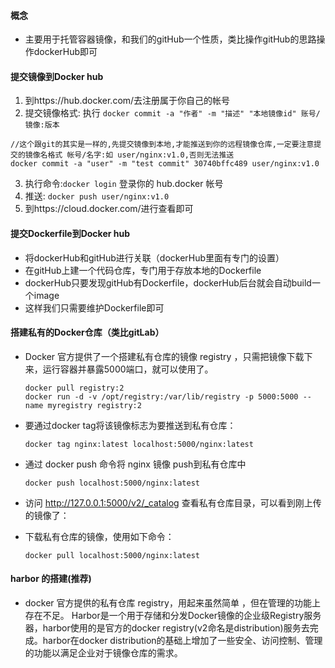 #### 概念

+ 主要用于托管容器镜像，和我们的gitHub一个性质，类比操作gitHub的思路操作dockerHub即可

#### 提交镜像到Docker hub

1. 到https://hub.docker.com/去注册属于你自己的帐号
2. 提交镜像格式: 执行 `docker commit -a "作者" -m "描述" "本地镜像id" 账号/镜像:版本`

```
//这个跟git的其实是一样的,先提交镜像到本地,才能推送到你的远程镜像仓库,一定要注意提交的镜像名格式 帐号/名字:如 user/nginx:v1.0,否则无法推送
docker commit -a "user" -m "test commit" 30740bffc489 user/nginx:v1.0
```

3. 执行命令:`docker login` 登录你的 hub.docker 帐号
4. 推送: `docker push user/nginx:v1.0`
5. 到https://cloud.docker.com/进行查看即可

#### 提交Dockerfile到Docker hub

+ 将dockerHub和gitHub进行关联（dockerHub里面有专门的设置）
+ 在gitHub上建一个代码仓库，专门用于存放本地的Dockerfile
+ dockerHub只要发现gitHub有Dockerfile，dockerHub后台就会自动build一个image
+ 这样我们只需要维护Dockerfile即可

#### 搭建私有的Docker仓库（类比gitLab）

+ Docker 官方提供了一个搭建私有仓库的镜像 registry ，只需把镜像下载下来，运行容器并暴露5000端口，就可以使用了。

  ```
  docker pull registry:2
  docker run -d -v /opt/registry:/var/lib/registry -p 5000:5000 --name myregistry registry:2
  ```

+ 要通过docker tag将该镜像标志为要推送到私有仓库：

  ```
  docker tag nginx:latest localhost:5000/nginx:latest
  ```

+ 通过 docker push 命令将 nginx 镜像 push到私有仓库中

  ```
  docker push localhost:5000/nginx:latest
  ```

+ 访问 http://127.0.0.1:5000/v2/_catalog 查看私有仓库目录，可以看到刚上传的镜像了：

+ 下载私有仓库的镜像，使用如下命令：

  ```
  docker pull localhost:5000/nginx:latest
  ```

#### harbor 的搭建(推荐)

+ docker 官方提供的私有仓库 registry，用起来虽然简单 ，但在管理的功能上存在不足。 Harbor是一个用于存储和分发Docker镜像的企业级Registry服务器，harbor使用的是官方的docker registry(v2命名是distribution)服务去完成。harbor在docker distribution的基础上增加了一些安全、访问控制、管理的功能以满足企业对于镜像仓库的需求。